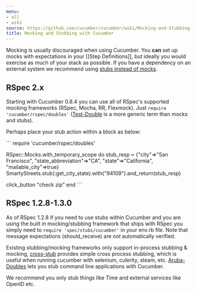 ```yaml
---
menu:
- all
- wiki
source: https://github.com/cucumber/cucumber/wiki/Mocking-and-Stubbing-with-Cucumber/
title: Mocking and Stubbing with Cucumber
---
```


Mocking is usually discouraged when using Cucumber. You **can** set up mocks with expectations in your \[\[Step Definitions]], but ideally you would exercise as much of your stack as possible. If you have a dependency on an external system we recommend using [stubs instead of mocks](http://martinfowler.com/articles/mocksArentStubs.html).

## RSpec 2.x

Starting with Cucumber 0.8.4 you can use all of RSpec's supported mocking frameworks (RSpec, Mocha, RR, Flexmock). Just <code>require 'cucumber/rspec/doubles'</code> ([Test-Double](http://www.martinfowler.com/bliki/TestDouble.html) is a more generic term than mocks and stubs).

Perhaps place your stub action within a block as below:

\`\`\`
require 'cucumber/rspec/doubles'

RSpec::Mocks.with_temporary_scope do
stub_resp = {"city"=>"San Francisco", "state_abbreviation"=>"CA", "state"=>"California", "mailable_city"=>true}
SmartyStreets.stub(:get_city_state).with("94109").and_return(stub_resp)

click_button "check zip"
end
\`\`\`

## RSpec 1.2.8-1.3.0

As of RSpec 1.2.8 if you need to use stubs within Cucumber and you are using the built in mocking/stubbing framework that ships with RSpec you simply need to <code>require 'spec/stubs/cucumber'</code> in your env.rb file. Note that message expectations (should_receive) are *not* automatically verified.

Existing stubbing/mocking frameworks only support in-process stubbing & mocking, [cross-stub](http://github.com/ngty/cross-stub) provides simple cross process stubbing, which is useful when running cucumber with selenium, culerity, steam, etc.
[Aruba-Doubles](http://github.com/bjoernalbers/aruba-doubles) lets you stub command line applications with Cucumber.

We recommend you only stub things like Time and external services like OpenID etc.
